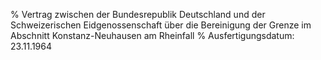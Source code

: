 % Vertrag zwischen der Bundesrepublik Deutschland und der Schweizerischen Eidgenossenschaft über die Bereinigung der Grenze im Abschnitt Konstanz-Neuhausen am Rheinfall
% Ausfertigungsdatum: 23.11.1964
 